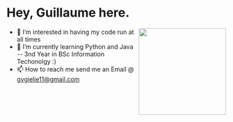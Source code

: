 <h1 align="left">Hey, Guillaume here.</h1><img align="right" src="https://media.tenor.com/CiJuhjUFaeIAAAAd/gojo-satoru-jujutsu-kaisen.gif" width = 200/>

- 👀 I’m interested in having my code run at all times 
- 🌱 I’m currently learning Python and Java -- 3nd Year in BSc Information Techonolgy :)
- 📫 How to reach me send me an Email @ gvgielie11@gmail.com

<!---
GielieFTW/GielieFTW is a ✨ special ✨ repository because its `README.md` (this file) appears on your GitHub profile.
You can click the Preview link to take a look at your changes.
--->
